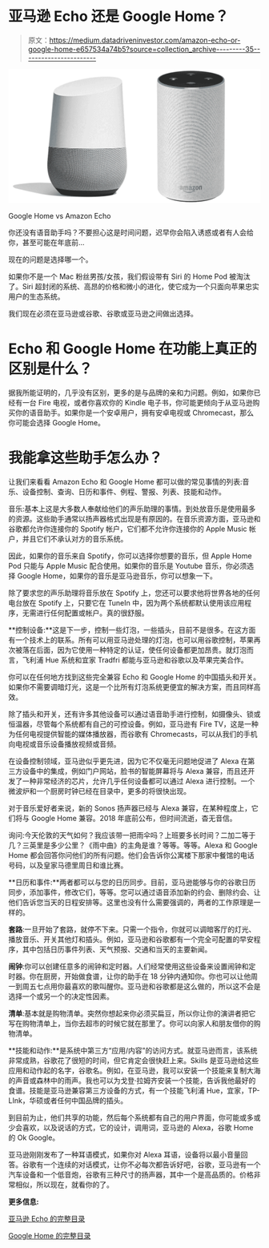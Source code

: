 # 亚马逊 Echo 还是 Google Home？

> 原文：<https://medium.datadriveninvestor.com/amazon-echo-or-google-home-e657534a74b5?source=collection_archive---------35----------------------->

![](img/a5d9760ac8c3bc320adb1471f26fb65f.png)

Google Home vs Amazon Echo

你还没有语音助手吗？不要担心这是时间问题，迟早你会陷入诱惑或者有人会给你，甚至可能在年底前…

现在的问题是选择哪一个。

如果你不是一个 Mac 粉丝男孩/女孩，我们假设带有 Siri 的 Home Pod 被淘汰了。Siri 超封闭的系统、高昂的价格和微小的进化，使它成为一个只面向苹果忠实用户的生态系统。

我们现在必须在亚马逊或谷歌、谷歌或亚马逊之间做出选择。

# Echo 和 Google Home 在功能上真正的区别是什么？

据我所能证明的，几乎没有区别，更多的是与品牌的亲和力问题。例如，如果你已经有一台 Fire 电视，或者你喜欢你的 Kindle 电子书，你可能更倾向于从亚马逊购买你的语音助手。如果你是一个安卓用户，拥有安卓电视或 Chromecast，那么你可能会选择 Google Home。

# 我能拿这些助手怎么办？

让我们来看看 Amazon Echo 和 Google Home 都可以做的常见事情的列表:音乐、设备控制、查询、日历和事件、例程、警报、列表、技能和动作。

音乐:基本上这是大多数人奉献给他们的声乐助理的事情。到处放音乐是使用最多的资源。这些助手通常以扬声器格式出现是有原因的。在音乐资源方面，亚马逊和谷歌都允许你连接你的 Spotify 帐户，它们都不允许你连接你的 Apple Music 帐户，并且它们不承认对方的音乐系统。

因此，如果你的音乐来自 Spotify，你可以选择你想要的音乐，但 Apple Home Pod 只能与 Apple Music 配合使用。如果你的音乐是 Youtube 音乐，你必须选择 Google Home，如果你的音乐是亚马逊音乐，你可以想象一下。

除了要求您的声乐助理将音乐放在 Spotify 上，您还可以要求他将世界各地的任何电台放在 Spotify 上，只要它在 TuneIn 中，因为两个系统都默认使用该应用程序，无需进行任何配置或帐户。真的很舒服。

**控制设备:**这是下一步，控制一些灯泡，一些插头，目前不是很多。在这方面有一个技术上的联系。所有可以用亚马逊处理的灯泡，也可以用谷歌控制，苹果再次被落在后面，因为它使用一种特定的认证，使任何设备都更加昂贵。就灯泡而言，飞利浦 Hue 系统和宜家 Tradfri 都能与亚马逊和谷歌以及苹果完美合作。

你可以在任何地方找到这些完全兼容 Echo 和 Google Home 的中国插头和开关。如果你不需要调暗灯光，这是一个比所有灯泡系统更便宜的解决方案，而且同样高效。

除了插头和开关，还有许多其他设备可以通过语音助手进行控制，如摄像头、锁或恒温器，尽管每个系统都有自己的可控设备。例如，亚马逊有 Fire TV，这是一种为任何电视提供智能的媒体播放器，而谷歌有 Chromecasts，可以从我们的手机向电视或音乐设备播放视频或音频。

在设备控制领域，亚马逊似乎更先进，因为它不仅毫无问题地促进了 Alexa 在第三方设备中的集成，例如门户网站，脸书的智能屏幕将与 Alexa 兼容，而且还开发了一种非常经济的芯片，允许几乎任何设备都可以通过 Alexa 进行控制。一个微波炉和一个厨房时钟已经在目录中，更多的将很快出现。

对于音乐爱好者来说，新的 Sonos 扬声器已经与 Alexa 兼容，在某种程度上，它们将与 Google Home 兼容。2018 年底前公布，但时间流逝，杳无音信。

询问:今天伦敦的天气如何？我应该带一把雨伞吗？上班要多长时间？二加二等于几？三英里是多少公里？《雨中曲》的主角是谁？等等。等等。Alexa 和 Google Home 都会回答你问他们的所有问题。他们会告诉你公寓楼下那家中餐馆的电话号码，以及皇家马德里周日和谁比赛。

**日历和事件:**两者都可以与您的日历同步。目前，亚马逊能够与你的谷歌日历同步，添加事件，修改它们，等等。您可以通过语音添加新的约会、删除约会、让他们告诉您当天的日程安排等。这里也没有什么需要强调的，两者的工作原理是一样的。

**套路**:一旦开始了套路，就停不下来。只需一个指令，你就可以调暗客厅的灯光、播放音乐、开关其他灯和插头。例如，亚马逊和谷歌都有一个完全可配置的早安程序，其中包括日历事件列表、天气预报、交通和当天的主要新闻。

**闹钟**:你可以创建任意多的闹钟和定时器。人们经常使用这些设备来设置闹钟和定时器。你在厨房，开始做食谱，让你的助手在 18 分钟内通知你。你也可以让他周一到周五七点用你最喜欢的歌叫醒你。亚马逊和谷歌都是这么做的，所以这不会是选择一个或另一个的决定性因素。

**清单**:基本就是购物清单。突然你想起来你必须买扁豆，所以你让你的演讲者把它写在购物清单上，当你去超市的时候它就在那里了。你可以向家人和朋友借你的购物清单。

**技能和动作:**是系统中第三方“应用/内容”的访问方式。就亚马逊而言，该系统非常成熟，谷歌花了很短的时间，但它肯定会很快赶上来。Skills 是亚马逊给这些应用和动作起的名字，谷歌名。例如，在亚马逊，我可以安装一个技能来复制大海的声音或森林中的雨声。我也可以为戈登·拉姆齐安装一个技能，告诉我他最好的食谱。技能是亚马逊兼容第三方设备的方式，有一个技能飞利浦 Hue，宜家，TP-LInk，华硕或者任何中国品牌的插头。

到目前为止，他们共享的功能，然后每个系统都有自己的用户界面，你可能或多或少会喜欢，以及说话的方式，它的设计，调用词，亚马逊的 Alexa，谷歌 Home 的 Ok Google。

亚马逊刚刚发布了一种耳语模式，如果你对 Alexa 耳语，设备将以最小音量回答。谷歌有一个连续的对话模式，让你不必每次都告诉好吧，谷歌，亚马逊有一个汽车设备和一个低音炮，谷歌有三种尺寸的扬声器，其中一个是高品质的。价格非常相似，所以现在，就看你的了。

**更多信息:**

[亚马逊 Echo 的完整目录](https://www.amazon.com/b/ref=aeg_d_cp_nav/ref=s9_acss_bw_cg_acpnav_md1_w?node=9818047011&pf_rd_m=ATVPDKIKX0DER&pf_rd_s=merchandised-search-1&pf_rd_r=WYDWWN1HACSWF4XV49NA&pf_rd_t=101&pf_rd_p=d419bb6d-53c4-4994-87c1-a7c5a2bb8319&pf_rd_i=17934671011)

[Google Home 的完整目录](https://store.google.com/category/connected_home)